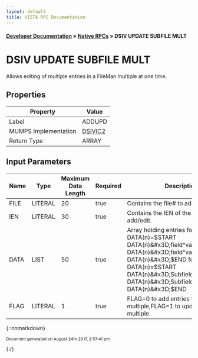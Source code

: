 ```yaml
---
layout: default
title: VISTA RPC Documentation
---
```


#### [Developer Documentation](../index) &#187; [Native RPCs](TableOfContents) &#187; DSIV UPDATE SUBFILE MULT<br/>
# DSIV UPDATE SUBFILE MULT

Allows editing of multiple entries in a FileMan multiple at one time.

## Properties

Property | Value
--- | ---
Label | ADDUPD
MUMPS Implementation | [DSIVIC2](http://code.osehra.org/dox/Routine_DSIVIC2_source.html)
Return Type | ARRAY


## Input Parameters

Name | Type | Maximum Data Length | Required | Description
--- | --- | --- | --- | ---
FILE | LITERAL | 20 | true | Contains the file# to add/edit data.
IEN | LITERAL | 30 | true | Contains the IEN of the entry to add/edit.
DATA | LIST | 50 | true | Array holding entries for adding:   DATA(n)&#x3D;$START   DATA(n)&#x3D;field^value   DATA(n)&#x3D;field^value   DATA(n)&#x3D;$END  for updating:    DATA(n)&#x3D;$START    DATA(n)&#x3D;SubfieldIEN^field^value    DATA(n)&#x3D;SubfieldIEN^field^value    DATA(n)&#x3D;$END 
FLAG | LITERAL | 1 | true | FLAG&#x3D;0 to add entries to a multiple,FLAG&#x3D;1 to update entries in a multiple.



{::nomarkdown} <br/><p style="font-size: 11px">Document generated on August 24th 2017, 2:57:41 pm</p>{:/}